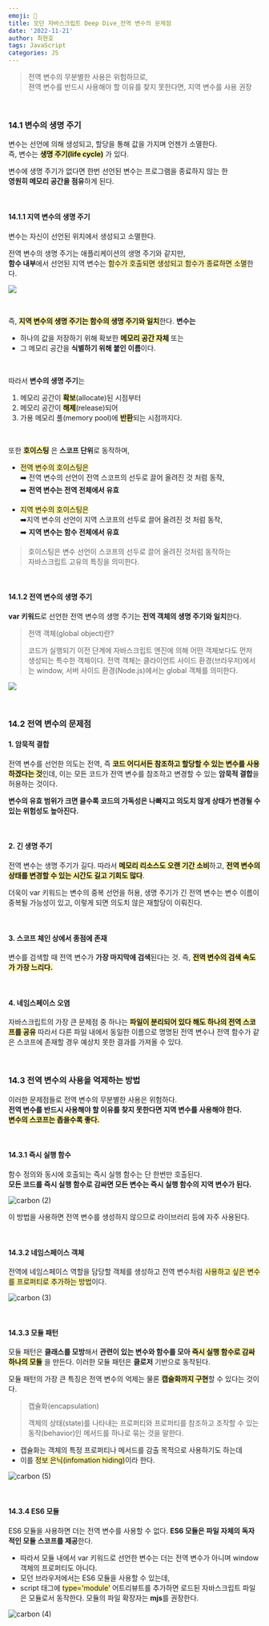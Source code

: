 ```yaml
---
emoji: 📖
title: 모던 자바스크립트 Deep Dive_전역 변수의 문제점
date: '2022-11-21'
author: 최현호
tags: JavaScript
categories: JS
---
```


> 전역 변수의 무분별한 사용은 위험하므로, <br> 젼역 변수를 반드시 사용해야 할 이유를 찾지 못한다면, 지역 변수를 사용 권장

<br>

### 14.1 변수의 생명 주기

변수는 선언에 의해 생성되고, 할당을 통해 값을 가지며 언젠가 소멸한다. <br>
즉, 변수는 <span style='background-color : #fff5b1'>**생명 주기(life cycle)**</span> 가 있다.

변수에 생명 주기가 없다면 한번 선언된 변수는 프로그램을 종료하지 않는 한 <br> **영원히 메모리 공간을 점유**하게 된다.

<br>

#### 14.1.1 지역 변수의 생명 주기

변수는 자신이 선언된 위치에서 생성되고 소멸한다.

전역 변수의 생명 주기는 애플리케이션의 생명 주기와 같지만,  
**함수 내부**에서 선언된 지역 변수는 <span style='background-color : #fff5b1'>함수가 호출되면 생성되고 함수가 종료하면 소멸</span>한다.

![](https://velog.velcdn.com/images/hoho_0815/post/20fa94cd-39b4-4d77-a3b4-117b210c63d3/image.png)

<br>

즉, <span style='background-color : #fff5b1'>**지역 변수의 생명 주기는 함수의 생명 주기와 일치**</span>한다. **변수는**

- 하나의 값을 저장하기 위해 확보한 <span style='background-color : #fff5b1'>**메모리 공간 자체**</span> 또는
- 그 메모리 공간을 **식별하기 위해 붙인 이름**이다.

<br>

따라서 **변수의 생명 주기**는

1. 메모리 공간이 <span style='background-color : #fff5b1'>**확보**</span>(allocate)된 시점부터
2. 메모리 공간이 <span style='background-color : #fff5b1'>**해제**</span>(release)되어
3. 가용 메모리 풀(memory pool)에 <span style='background-color : #fff5b1'>**반환**</span>되는 시점까지다.

<br>

또한 <span style='background-color : #fff5b1'>**호이스팅**</span> 은 **스코프 단위**로 동작하며,

- <span style='background-color : #fff5b1'>전역 변수의 호이스팅은</span> <br>
  ➡️ 전역 변수의 선언이 전역 스코프의 선두로 끌어 올려진 것 처럼 동작, <br>
  ➡️ **전역 변수는 전역 전체에서 유효**

- <span style='background-color : #fff5b1'>지역 변수의 호이스팅은</span> <br>
  ➡️지역 변수의 선언이 지역 스코프의 선두로 끌어 올려진 것 처럼 동작, <br>
  ➡️ **지역 변수는 함수 전체에서 유효**

> 호이스팅은 변수 선언이 스코프의 선두로 끌어 올려진 것처럼 동작하는<br> 자바스크립트 고유의 특징을 의미한다.

<br>

#### 14.1.2 전역 변수의 생명 주기

**var 키워드**로 선언한 전역 변수의 생명 주기는 **전역 객체의 생명 주기와 일치**한다.

> 전역 객체(global object)란?
>
> 코드가 실행되기 이전 단계에 자바스크립트 엔진에 의해 어떤 객체보다도 먼저 생성되는 특수한 객체이다. 전역 객체는 클라이언트 사이드 환경(브라우저)에서는 window, 서버 사이드 환경(Node.js)에서는 global 객체를 의미한다.

![](https://velog.velcdn.com/images/hoho_0815/post/88f775dc-83d3-4bfe-97d6-b8fff7433741/image.png)

<br>

### 14.2 전역 변수의 문제점

#### **1\. 암묵적 결합**

전역 변수를 선언한 의도는 전역, 즉 <span style='background-color : #fff5b1'>**코드 어디서든 참조하고 할당할 수 있는 변수를 사용하겠다는 것**</span>인데, 이는 모든 코드가 전역 변수를 참조하고 변경할 수 있는 **암묵적 결합**을 허용하는 것이다.

**변수의 유효 범위가 크면 클수록 코드의 가독성은 나빠지고 의도치 않게 상태가 변경될 수 있는 위험성도 높아진다.**

<br>

#### **2\. 긴 생명 주기**

전역 변수는 생명 주기가 길다. 따라서 <span style='background-color : #fff5b1'>**메모리 리소스도 오랜 기간 소비**</span>하고, <span style='background-color : #fff5b1'>**전역 변수의 상태를 변경할 수 있는 시간도 길고 기회도 많다**</span>.

더욱이 var 키워드는 변수의 중복 선언을 허용, 생명 주기가 긴 전역 변수는 변수 이름이 중복될 가능성이 있고, 이렇게 되면 의도치 않은 재할당이 이뤄진다.

<br>

#### **3.** **스코프 체인 상에서 종점에 존재**

변수를 검색할 때 전역 변수가 **가장 마지막에 검색**된다는 것. 즉, <span style='background-color : #fff5b1'>**전역 변수의 검색 속도가 가장 느리다.**</span>

<br>

#### **4.** **네임스페이스 오염**

자바스크립트의 가장 큰 문제점 중 하나는 <span style='background-color : #fff5b1'>**파일이 분리되어 있다 해도 하나의 전역 스코프를 공유**</span>
따라서 다른 파일 내에서 동일한 이름으로 명명된 전역 변수나 전역 함수가 같은 스코프에 존재할 경우 예상치 못한 결과를 가져올 수 있다.

<br>

### 14.3 전역 변수의 사용을 억제하는 방법

이러한 문제점들로 전역 변수의 무분별한 사용은 위험하다.  
**전역 변수를 반드시 사용해야 할 이유를 찾지 못한다면 지역 변수를 사용해야 한다.  
<span style='background-color : #fff5b1'>변수의 스코프는 좁을수록 좋다.</span>**

<br>

#### 14.3.1 즉시 실행 함수

함수 정의와 동시에 호출되는 즉시 실행 함수는 단 한번만 호출된다.  
**모든 코드를 즉시 실행 함수로 감싸면 모든 변수는 즉시 실행 함수의 지역 변수가 된다.**

![carbon (2)](https://user-images.githubusercontent.com/87301268/225514826-5d123f15-66b8-4f34-8021-76611dbac5b7.png)

이 방법을 사용하면 전역 변수를 생성하지 않으므로 라이브러리 등에 자주 사용된다.

<br>

#### 14.3.2 네임스페이스 객체

전역에 네임스페이스 역할을 담당할 객체를 생성하고 전역 변수처럼 <span style='background-color : #fff5b1'>사용하고 싶은 변수를 프로퍼티로 추가하는 방법</span>이다.

![carbon (3)](https://user-images.githubusercontent.com/87301268/225514831-531099eb-1d71-4752-bb55-e3cace59f9e9.png)

<br>

#### 14.3.3 모듈 패턴

모듈 패턴은 **클래스를 모방**해서 **관련이 있는 변수와 함수를 모아 <span style='background-color : #fff5b1'>즉시 실행 함수로 감싸 하나의 모듈</span>** 을 만든다. 이러한 모듈 패턴은 **클로저** 기반으로 동작된다.

모듈 패턴의 가장 큰 특징은 전역 변수의 억제는 물론 <span style='background-color : #fff5b1'>**캡술화까지 구현**</span>할 수 있다는 것이다.

> 캡슐화(encapsulation)
>
> 객체의 상태(state)를 나타내는 프로퍼티와 프로퍼티를 참조하고 조작할 수 있는 동작(behavior)인 메서드를 하나로 묶는 것을 말한다.

- 캡슐화는 객체의 특정 프로퍼티나 메서드를 감출 목적으로 사용하기도 하는데
- 이를 <span style='background-color : #fff5b1'>정보 은닉(infomation hiding)</span>이라 한다.

![carbon (5)](https://user-images.githubusercontent.com/87301268/225517159-7e151885-29f7-4864-93d0-183f20ef0901.png)

<br>

#### 14.3.4 ES6 모듈

ES6 모듈을 사용하면 더는 전역 변수를 사용할 수 없다. **ES6 모듈은 파일 자체의 독자적인 모듈 스코프를 제공**한다.

- 따라서 모듈 내에서 var 키워드로 선언한 변수는 더는 전역 변수가 아니며 window 객체의 프로퍼티도 아니다.
- 모던 브라우저에서는 ES6 모듈을 사용할 수 있는데,
- script 태그에 <span style='background-color : #fff5b1'>type='module'</span> 어트리뷰트를 추가하면 로드된 자바스크립트 파일은 모듈로서 동작한다. 모듈의 파일 확장자는 **mjs**를 권장한다.

![carbon (4)](https://user-images.githubusercontent.com/87301268/225514834-1676c9e1-487b-4005-b0cd-31bcb753784a.png)

<br>

```toc

```
